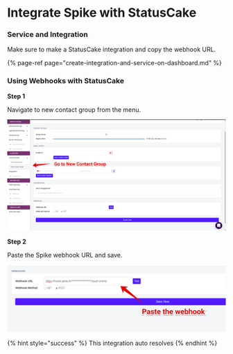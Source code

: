 # Integrate Spike with StatusCake

### Service and Integration

Make sure to make a StatusCake integration and copy the webhook URL.

{% page-ref page="create-integration-and-service-on-dashboard.md" %}



### Using Webhooks with StatusCake

**Step 1**

 Navigate to new contact group from the menu.

![](../.gitbook/assets/image%20%28136%29.png)



**Step 2**

Paste the Spike webhook URL and save.

![](../.gitbook/assets/image%20%28134%29.png)



{% hint style="success" %}
This integration auto resolves
{% endhint %}



